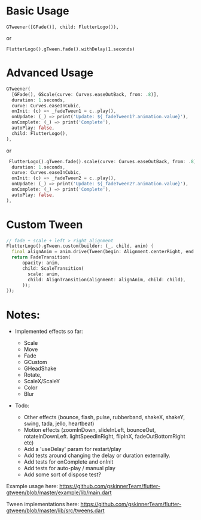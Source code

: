 # Basic Usage
`GTweener([GFade()], child: FlutterLogo()),`

or

`FlutterLogo().gTween.fade().withDelay(1.seconds)`

# Advanced Usage
```dart
GTweener(
  [GFade(), GScale(curve: Curves.easeOutBack, from: .8)],
  duration: 1.seconds,
  curve: Curves.easeInCubic,
  onInit: (c) => _fadeTween1 = c..play(),
  onUpdate: (_) => print('Update: ${_fadeTween1?.animation.value}'),
  onComplete: (_) => print('Complete'),
  autoPlay: false,
  child: FlutterLogo(),
),
```

or

```dart
 FlutterLogo().gTween.fade().scale(curve: Curves.easeOutBack, from: .8).copyWith(
  duration: 1.seconds,
  curve: Curves.easeInCubic,
  onInit: (c) => _fadeTween2 = c..play(),
  onUpdate: (_) => print('Update: ${_fadeTween2?.animation.value}'),
  onComplete: (_) => print('Complete'),
  autoPlay: false,
),
```

# Custom Tween
```dart
// fade + scale + left > right alignment
FlutterLogo().gTween.custom(builder: (_, child, anim) {
  final alignAnim = anim.drive(Tween(begin: Alignment.centerRight, end: Alignment.centerLeft));
  return FadeTransition(
      opacity: anim,
      child: ScaleTransition(
        scale: anim,
        child: AlignTransition(alignment: alignAnim, child: child),
      ));
});
```           
# Notes:
* Implemented effects so far:
  * Scale
  * Move
  * Fade
  * GCustom
  * GHeadShake
  * Rotate,
  * ScaleX/ScaleY
  * Color
  * Blur
  
* Todo:
  * Other effects (bounce, flash, pulse, rubberband, shakeX, shakeY, swing, tada, jello, heartbeat)
  * Motion effects (zoomInDown, slideInLeft, bounceOut, rotateInDownLeft. lightSpeedInRight, flipInX, fadeOutBottomRight  etc)
  * Add a 'useDelay' param for restart/play
  * Add tests around changing the delay or duration externally.
  * Add tests for onComplete and onInit
  * Add tests for auto-play / manual play
  * Add some sort of dispose test?

Example usage here:
https://github.com/gskinnerTeam/flutter-gtween/blob/master/example/lib/main.dart

Tween implementations here:
https://github.com/gskinnerTeam/flutter-gtween/blob/master/lib/src/tweens.dart
